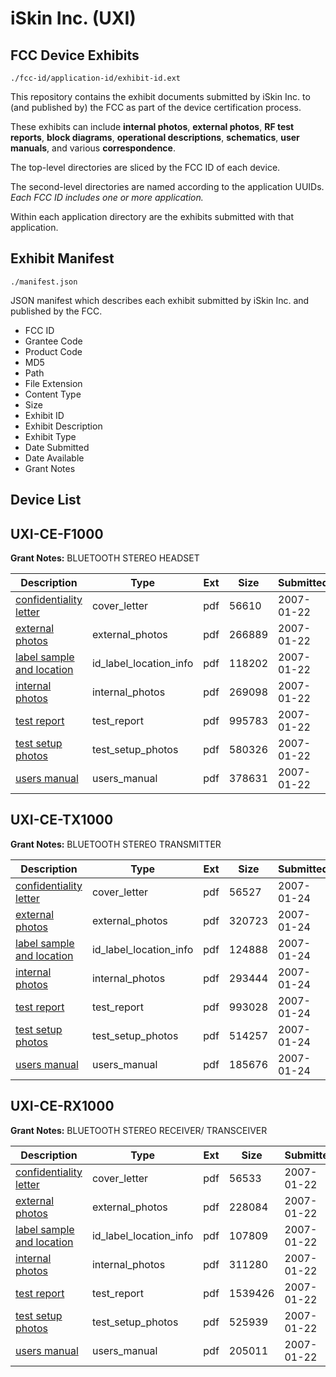 # iSkin Inc. (UXI)
## FCC Device Exhibits

```
./fcc-id/application-id/exhibit-id.ext
```

This repository contains the exhibit documents submitted by iSkin Inc. to (and published by) the FCC as part of the device certification process.

These exhibits can include **internal photos**, **external photos**, **RF test reports**, **block diagrams**, **operational descriptions**, **schematics**, **user manuals**, and various **correspondence**.

The top-level directories are sliced by the FCC ID of each device.

The second-level directories are named according to the application UUIDs. *Each FCC ID includes one or more application.*

Within each application directory are the exhibits submitted with that application. 

## Exhibit Manifest

```
./manifest.json
```

JSON manifest which describes each exhibit submitted by iSkin Inc. and published by the FCC.

- FCC ID
- Grantee Code
- Product Code
- MD5
- Path
- File Extension
- Content Type
- Size
- Exhibit ID
- Exhibit Description
- Exhibit Type
- Date Submitted
- Date Available
- Grant Notes

## Device List
## UXI-CE-F1000
**Grant Notes:** BLUETOOTH STEREO HEADSET

| Description | Type | Ext | Size | Submitted | Available |
| ----------- | ---- | --- | ---- | --------- | --------- |
| [confidentiality letter](UXI-CE-F1000/abfcd2c9f3ba5d7e0242e93b327d7bbe/749293.pdf) | cover_letter | pdf | 56610 | 2007-01-22 | 2007-01-23 |
| [external photos](UXI-CE-F1000/abfcd2c9f3ba5d7e0242e93b327d7bbe/749294.pdf) | external_photos | pdf | 266889 | 2007-01-22 | 2007-01-23 |
| [label sample and location](UXI-CE-F1000/abfcd2c9f3ba5d7e0242e93b327d7bbe/749296.pdf) | id_label_location_info | pdf | 118202 | 2007-01-22 | 2007-01-23 |
| [internal photos](UXI-CE-F1000/abfcd2c9f3ba5d7e0242e93b327d7bbe/749295.pdf) | internal_photos | pdf | 269098 | 2007-01-22 | 2007-01-23 |
| [test report](UXI-CE-F1000/abfcd2c9f3ba5d7e0242e93b327d7bbe/749299.pdf) | test_report | pdf | 995783 | 2007-01-22 | 2007-01-23 |
| [test setup photos](UXI-CE-F1000/abfcd2c9f3ba5d7e0242e93b327d7bbe/749298.pdf) | test_setup_photos | pdf | 580326 | 2007-01-22 | 2007-01-23 |
| [users manual](UXI-CE-F1000/abfcd2c9f3ba5d7e0242e93b327d7bbe/749297.pdf) | users_manual | pdf | 378631 | 2007-01-22 | 2007-01-23 |
## UXI-CE-TX1000
**Grant Notes:** BLUETOOTH STEREO TRANSMITTER

| Description | Type | Ext | Size | Submitted | Available |
| ----------- | ---- | --- | ---- | --------- | --------- |
| [confidentiality letter](UXI-CE-TX1000/887952577f99a612ea027f07a72fb42c/750132.pdf) | cover_letter | pdf | 56527 | 2007-01-24 | 2007-01-25 |
| [external photos](UXI-CE-TX1000/887952577f99a612ea027f07a72fb42c/750133.pdf) | external_photos | pdf | 320723 | 2007-01-24 | 2007-01-25 |
| [label sample and location](UXI-CE-TX1000/887952577f99a612ea027f07a72fb42c/750135.pdf) | id_label_location_info | pdf | 124888 | 2007-01-24 | 2007-01-25 |
| [internal photos](UXI-CE-TX1000/887952577f99a612ea027f07a72fb42c/750134.pdf) | internal_photos | pdf | 293444 | 2007-01-24 | 2007-01-25 |
| [test report](UXI-CE-TX1000/887952577f99a612ea027f07a72fb42c/750131.pdf) | test_report | pdf | 993028 | 2007-01-24 | 2007-01-25 |
| [test setup photos](UXI-CE-TX1000/887952577f99a612ea027f07a72fb42c/750137.pdf) | test_setup_photos | pdf | 514257 | 2007-01-24 | 2007-01-25 |
| [users manual](UXI-CE-TX1000/887952577f99a612ea027f07a72fb42c/750136.pdf) | users_manual | pdf | 185676 | 2007-01-24 | 2007-01-25 |
## UXI-CE-RX1000
**Grant Notes:** BLUETOOTH STEREO RECEIVER/ TRANSCEIVER

| Description | Type | Ext | Size | Submitted | Available |
| ----------- | ---- | --- | ---- | --------- | --------- |
| [confidentiality letter](UXI-CE-RX1000/ef37a07f7be71eae528c9129974c7672/749282.pdf) | cover_letter | pdf | 56533 | 2007-01-22 | 2007-01-23 |
| [external photos](UXI-CE-RX1000/ef37a07f7be71eae528c9129974c7672/749283.pdf) | external_photos | pdf | 228084 | 2007-01-22 | 2007-01-23 |
| [label sample and location](UXI-CE-RX1000/ef37a07f7be71eae528c9129974c7672/749285.pdf) | id_label_location_info | pdf | 107809 | 2007-01-22 | 2007-01-23 |
| [internal photos](UXI-CE-RX1000/ef37a07f7be71eae528c9129974c7672/749284.pdf) | internal_photos | pdf | 311280 | 2007-01-22 | 2007-01-23 |
| [test report](UXI-CE-RX1000/ef37a07f7be71eae528c9129974c7672/749288.pdf) | test_report | pdf | 1539426 | 2007-01-22 | 2007-01-23 |
| [test setup photos](UXI-CE-RX1000/ef37a07f7be71eae528c9129974c7672/749287.pdf) | test_setup_photos | pdf | 525939 | 2007-01-22 | 2007-01-23 |
| [users manual](UXI-CE-RX1000/ef37a07f7be71eae528c9129974c7672/749286.pdf) | users_manual | pdf | 205011 | 2007-01-22 | 2007-01-23 |
